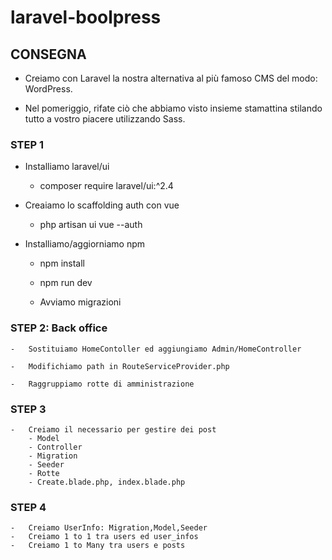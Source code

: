 # laravel-boolpress

## CONSEGNA

-   Creiamo con Laravel la nostra alternativa al più famoso CMS del modo: WordPress.

-   Nel pomeriggio, rifate ciò che abbiamo visto insieme stamattina stilando tutto a vostro piacere utilizzando Sass.

### STEP 1

-   Installiamo laravel/ui

    -   composer require laravel/ui:^2.4

-   Creaiamo lo scaffolding auth con vue

    -   php artisan ui vue --auth

-   Installiamo/aggiorniamo npm

    -   npm install
    -   npm run dev

    -   Avviamo migrazioni

### STEP 2: Back office

    -   Sostituiamo HomeContoller ed aggiungiamo Admin/HomeController

    -   Modifichiamo path in RouteServiceProvider.php

    -   Raggruppiamo rotte di amministrazione

### STEP 3

    -   Creiamo il necessario per gestire dei post
        - Model
        - Controller
        - Migration
        - Seeder
        - Rotte
        - Create.blade.php, index.blade.php

### STEP 4

    -   Creiamo UserInfo: Migration,Model,Seeder
    -   Creiamo 1 to 1 tra users ed user_infos
    -   Creiamo 1 to Many tra users e posts
